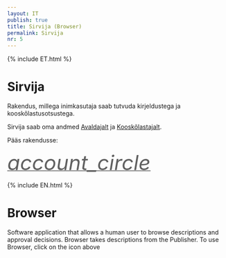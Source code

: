 ```yaml
---
layout: IT
publish: true
title: Sirvija (Browser)
permalink: Sirvija
nr: 5
---
```


{% include ET.html %}

# Sirvija

Rakendus, millega inimkasutaja saab tutvuda kirjeldustega ja kooskõlastusotsustega. 

Sirvija saab oma andmed [Avaldajalt](Avaldaja) ja [Kooskõlastajalt](Kooskõlastaja).

Pääs rakendusse:

<a href='http://ec2-35-160-53-79.us-west-2.compute.amazonaws.com:8082/' style='border-bottom: none !important;'><i class="material-icons ikoon" style='color: #616161; font-size: 48px;'>account_circle</i></a>

{% include EN.html %}

# Browser

Software application that allows a human user to browse descriptions and approval decisions. Browser takes descriptions from the Publisher. 
To use Browser, click on the icon above
